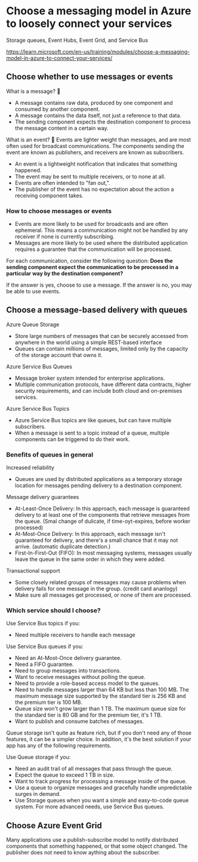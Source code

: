 # Choose a messaging model in Azure to loosely connect your services

Storage queues, Event Hubs, Event Grid, and Service Bus

https://learn.microsoft.com/en-us/training/modules/choose-a-messaging-model-in-azure-to-connect-your-services/

## Choose whether to use messages or events

What is a message? :email:
* A message contains raw data, produced by one component and consumed by another component.
* A message contains the data itself, not just a reference to that data.
* The sending component expects the destination component to process the message content in a certain way.

What is an event? :loudspeaker:
Events are lighter weight than messages, and are most often used for broadcast communications. The components sending the event are known as publishers, and receivers are known as subscribers.
* An event is a lightweight notification that indicates that something happened.
* The event may be sent to multiple receivers, or to none at all.
* Events are often intended to "fan out,".
* The publisher of the event has no expectation about the action a receiving component takes.

### How to choose messages or events

* Events are more likely to be used for broadcasts and are often ephemeral. This means a communication might not be handled by any receiver if none is currently subscribing. 
* Messages are more likely to be used where the distributed application requires a guarantee that the communication will be processed.

For each communication, consider the following question: **Does the sending component expect the communication to be processed in a particular way by the destination component?**

If the answer is yes, choose to use a message. If the answer is no, you may be able to use events.

## Choose a message-based delivery with queues

Azure Queue Storage
* Store large numbers of messages that can be securely accessed from anywhere in the world using a simple REST-based interface
* Queues can contain millions of messages, limited only by the capacity of the storage account that owns it.

Azure Service Bus Queues
* Message broker system intended for enterprise applications.
* Multiple communication protocols, have different data contracts, higher security requirements, and can include both cloud and on-premises services.

Azure Service Bus Topics
* Azure Service Bus topics are like queues, but can have multiple subscribers.
* When a message is sent to a topic instead of a queue, multiple components can be triggered to do their work. 

### Benefits of queues in general

Increased reliability

* Queues are used by distributed applications as a temporary storage location for messages pending delivery to a destination component.

Message delivery guarantees

* At-Least-Once Delivery: In this approach, each message is guaranteed delivery to at least one of the components that retrieve messages from the queue. (Smal change of dulicate, if time-oyt-expires, before worker processed)
* At-Most-Once Delivery: In this approach, each message isn't guaranteed for delivery, and there's a small chance that it may not arrive. (automatic duplicate detection.)
* First-In-First-Out (FIFO): In most messaging systems, messages usually leave the queue in the same order in which they were added.

Transactional support

* Some closely related groups of messages may cause problems when delivery fails for one message in the group. (credit card ananlogy)
* Make sure all messages get processed, or none of them are processed.

### Which service should I choose?

Use Service Bus topics if you:
* Need multiple receivers to handle each message

Use Service Bus queues if you:
* Need an At-Most-Once delivery guarantee.
* Need a FIFO guarantee.
* Need to group messages into transactions.
* Want to receive messages without polling the queue.
* Need to provide a role-based access model to the queues.
* Need to handle messages larger than 64 KB but less than 100 MB. The maximum message size supported by the standard tier is 256 KB and the premium tier is 100 MB.
* Queue size won't grow larger than 1 TB. The maximum queue size for the standard tier is 80 GB and for the premium tier, it's 1 TB.
* Want to publish and consume batches of messages.

Queue storage isn't quite as feature rich, but if you don't need any of those features, it can be a simpler choice. In addition, it's the best solution if your app has any of the following requirements.

Use Queue storage if you:
* Need an audit trail of all messages that pass through the queue.
* Expect the queue to exceed 1 TB in size.
* Want to track progress for processing a message inside of the queue.
* Use a queue to organize messages and gracefully handle unpredictable surges in demand.
* Use Storage queues when you want a simple and easy-to-code queue system. For more advanced needs, use Service Bus queues.


## Choose Azure Event Grid

Many applications use a publish-subscribe model to notify distributed components that something happened, or that some object changed.
The publisher does not need to know aything about the subscriber.
